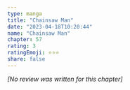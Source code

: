 ```yaml
---
type: manga
title: "Chainsaw Man"
date: "2023-04-18T10:20:44"
name: "Chainsaw Man"
chapter: 57
rating: 3
ratingEmoji: ⭐️⭐️⭐️
share: false
---
```


*[No review was written for this chapter]*
